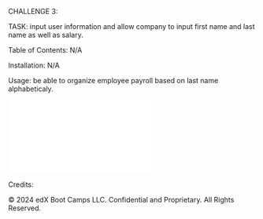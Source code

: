CHALLENGE 3:

TASK: input user information and allow company to input first name and last name as well as salary.

Table of Contents: N/A

Installation: N/A

Usage: be able to organize employee payroll based on last name alphabeticaly.

![Image-Of-Program](file:///C:/Users/dfyer/OneDrive/Desktop/Employee%20Payroll%20Tracker%20-%20Copy.pdf)

Credits:

© 2024 edX Boot Camps LLC. Confidential and Proprietary. All Rights Reserved.